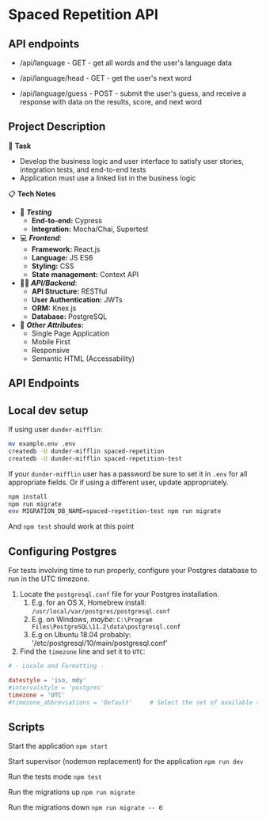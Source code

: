 # Spaced Repetition API

## API endpoints

- /api/language - GET - get all words and the user's language data

- /api/language/head - GET - get the user's next word

- /api/language/guess - POST - submit the user's guess, and receive a response with data on the results, score, and next word 
## Project Description

🎯 **Task**  
- Develop the business logic and user interface to satisfy user stories, integration tests, and end-to-end tests
- Application must use a linked list in the business logic

📋 **Tech Notes**

- 🧪  ___Testing___
    - **End-to-end:** Cypress
    - **Integration:** Mocha/Chai, Supertest
- 💻  ___Frontend___:
    - **Framework:** React.js
    - **Language:** JS ES6
    - **Styling:** CSS
    - **State management:** Context API
- 📡💾 ___API/Backend___:
    - **API Structure:** RESTful
    - **User Authentication:** JWTs
    - **ORM:** Knex.js
    - **Database:** PostgreSQL
- 🌠 ___Other Attributes:___
    - Single Page Application
    - Mobile First
    - Responsive
    - Semantic HTML (Accessability)

## API Endpoints


## Local dev setup

If using user `dunder-mifflin`:

```bash
mv example.env .env
createdb -U dunder-mifflin spaced-repetition
createdb -U dunder-mifflin spaced-repetition-test
```

If your `dunder-mifflin` user has a password be sure to set it in `.env` for all appropriate fields. Or if using a different user, update appropriately.

```bash
npm install
npm run migrate
env MIGRATION_DB_NAME=spaced-repetition-test npm run migrate
```

And `npm test` should work at this point

## Configuring Postgres

For tests involving time to run properly, configure your Postgres database to run in the UTC timezone.

1. Locate the `postgresql.conf` file for your Postgres installation.
   1. E.g. for an OS X, Homebrew install: `/usr/local/var/postgres/postgresql.conf`
   2. E.g. on Windows, _maybe_: `C:\Program Files\PostgreSQL\11.2\data\postgresql.conf`
   3. E.g  on Ubuntu 18.04 probably: '/etc/postgresql/10/main/postgresql.conf'
2. Find the `timezone` line and set it to `UTC`:

```conf
# - Locale and Formatting -

datestyle = 'iso, mdy'
#intervalstyle = 'postgres'
timezone = 'UTC'
#timezone_abbreviations = 'Default'     # Select the set of available time zone
```

## Scripts

Start the application `npm start`

Start supervisor (nodemon replacement) for the application `npm run dev`

Run the tests mode `npm test`

Run the migrations up `npm run migrate`

Run the migrations down `npm run migrate -- 0`
